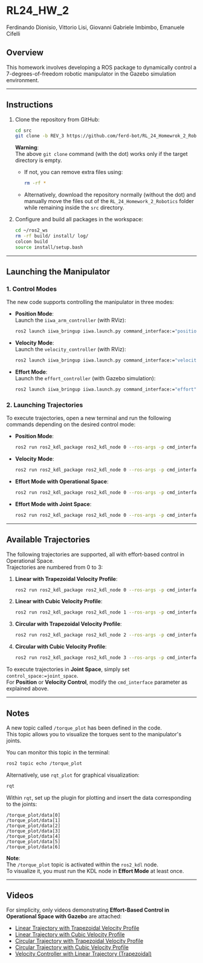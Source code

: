 # **RL24_HW_2**
Ferdinando Dionisio, Vittorio Lisi, Giovanni Gabriele Imbimbo, Emanuele Cifelli

## **Overview** 
This homework involves developing a ROS package to dynamically control a 7-degrees-of-freedom robotic manipulator in the Gazebo simulation environment.

---

## **Instructions**

1. Clone the repository from GitHub:  
   ```bash
   cd src
   git clone -b REV_3 https://github.com/ferd-bot/RL_24_Homewrok_2_Robotics.git .
   ```
   **Warning**:  
   The above `git clone` command (with the dot) works only if the target directory is empty.  
   - If not, you can remove extra files using:
     ```bash
     rm -rf *
     ```
   - Alternatively, download the repository normally (without the dot) and manually move the files out of the `RL_24_Homework_2_Robotics` folder while remaining inside the `src` directory.

2. Configure and build all packages in the workspace:  
   ```bash
   cd ~/ros2_ws
   rm -rf build/ install/ log/
   colcon build
   source install/setup.bash
   ```

---

## **Launching the Manipulator**

### 1. Control Modes
The new code supports controlling the manipulator in three modes:

- **Position Mode**:  
  Launch the `iiwa_arm_controller` (with RViz):  
  ```bash
  ros2 launch iiwa_bringup iiwa.launch.py command_interface:="position" robot_controller:="iiwa_arm_controller"
  ```

- **Velocity Mode**:  
  Launch the `velocity_controller` (with RViz):  
  ```bash
  ros2 launch iiwa_bringup iiwa.launch.py command_interface:="velocity" robot_controller:="velocity_controller"
  ```

- **Effort Mode**:  
  Launch the `effort_controller` (with Gazebo simulation):  
  ```bash
  ros2 launch iiwa_bringup iiwa.launch.py command_interface:="effort" robot_controller:="effort_controller" use_sim:="true"
  ```

### 2. Launching Trajectories
To execute trajectories, open a new terminal and run the following commands depending on the desired control mode:

- **Position Mode**:
  ```bash
  ros2 run ros2_kdl_package ros2_kdl_node 0 --ros-args -p cmd_interface:=position
  ```

- **Velocity Mode**:
  ```bash
  ros2 run ros2_kdl_package ros2_kdl_node 0 --ros-args -p cmd_interface:=velocity
  ```

- **Effort Mode with Operational Space**:
  ```bash
  ros2 run ros2_kdl_package ros2_kdl_node 0 --ros-args -p cmd_interface:=effort -p control_space:=operational_space
  ```

- **Effort Mode with Joint Space**:
  ```bash
  ros2 run ros2_kdl_package ros2_kdl_node 0 --ros-args -p cmd_interface:=effort -p control_space:=joint_space
  ```

---

## **Available Trajectories**

The following trajectories are supported, all with effort-based control in Operational Space.  
Trajectories are numbered from 0 to 3:

1. **Linear with Trapezoidal Velocity Profile**:
   ```bash
   ros2 run ros2_kdl_package ros2_kdl_node 0 --ros-args -p cmd_interface:=effort -p control_space:=operational_space
   ```

2. **Linear with Cubic Velocity Profile**:
   ```bash
   ros2 run ros2_kdl_package ros2_kdl_node 1 --ros-args -p cmd_interface:=effort -p control_space:=operational_space
   ```

3. **Circular with Trapezoidal Velocity Profile**:
   ```bash
   ros2 run ros2_kdl_package ros2_kdl_node 2 --ros-args -p cmd_interface:=effort -p control_space:=operational_space
   ```

4. **Circular with Cubic Velocity Profile**:
   ```bash
   ros2 run ros2_kdl_package ros2_kdl_node 3 --ros-args -p cmd_interface:=effort -p control_space:=operational_space
   ```

To execute trajectories in **Joint Space**, simply set `control_space:=joint_space`.  
For **Position** or **Velocity Control**, modify the `cmd_interface` parameter as explained above.

---

## **Notes**
A new topic called `/torque_plot` has been defined in the code.  
This topic allows you to visualize the torques sent to the manipulator's joints.

You can monitor this topic in the terminal:
```bash
ros2 topic echo /torque_plot
```

Alternatively, use `rqt_plot` for graphical visualization:
```bash
rqt
```

Within `rqt`, set up the plugin for plotting and insert the data corresponding to the joints:
```
/torque_plot/data[0]
/torque_plot/data[1]
/torque_plot/data[2]
/torque_plot/data[3]
/torque_plot/data[4]
/torque_plot/data[5]
/torque_plot/data[6]
```

**Note**:  
The `/torque_plot` topic is activated within the `ros2_kdl` node.  
To visualize it, you must run the KDL node in **Effort Mode** at least once.

---

## **Videos**
For simplicity, only videos demonstrating **Effort-Based Control in Operational Space with Gazebo** are attached:
- [Linear Trajectory with Trapezoidal Velocity Profile](https://youtu.be/cEfi1KJ_OZ8)
- [Linear Trajectory with Cubic Velocity Profile](https://youtu.be/gzo2es7OYRE)
- [Circular Trajectory with Trapezoidal Velocity Profile](https://youtu.be/rOgTPujcLVo)
- [Circular Trajectory with Cubic Velocity Profile](https://youtu.be/Tc63nHkTe2A)
- [Velocity Controller with Linear Trajectory (Trapezoidal)](https://youtu.be/u4lxzMbrPqs)
